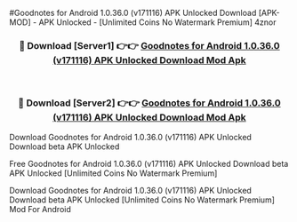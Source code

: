 #Goodnotes for Android 1.0.36.0 (v171116) APK Unlocked Download [APK-MOD] - APK Unlocked - [Unlimited Coins No Watermark Premium] 4znor



<div align="center">

<h3>🔴 Download [Server1] 👉👉 <a href="https://momento.my/?title=Goodnotes_for_Android_1.0.36.0_(v171116)_APK_Unlocked_Download">Goodnotes for Android 1.0.36.0 (v171116) APK Unlocked Download Mod Apk</a></h3><br>

<h3>🔴 Download [Server2] 👉👉 <a href="https://momento.my/?title=Goodnotes_for_Android_1.0.36.0_(v171116)_APK_Unlocked_Download">Goodnotes for Android 1.0.36.0 (v171116) APK Unlocked Download Mod Apk</a></h3>
</div>



Download Goodnotes for Android 1.0.36.0 (v171116) APK Unlocked Download beta APK Unlocked

Free Goodnotes for Android 1.0.36.0 (v171116) APK Unlocked Download beta APK Unlocked [Unlimited Coins No Watermark Premium]

Download Goodnotes for Android 1.0.36.0 (v171116) APK Unlocked Download beta APK Unlocked [Unlimited Coins No Watermark Premium] Mod For Android
